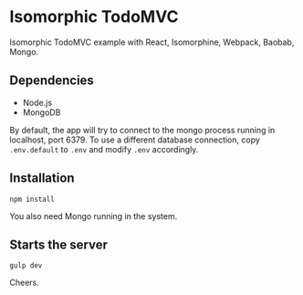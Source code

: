 # Isomorphic TodoMVC

Isomorphic TodoMVC example with React, Isomorphine, Webpack, Baobab, Mongo.

## Dependencies
* Node.js
* MongoDB

By default, the app will try to connect to the mongo process running in localhost, port 6379. To use a different database connection, copy `.env.default` to `.env` and modify `.env` accordingly.

## Installation
```
npm install
```

You also need Mongo running in the system.

## Starts the server
```
gulp dev
```

Cheers.
